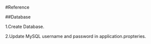 #Reference

##Database

1.Create Database.

2.Update MySQL username and password in application.propteries.
